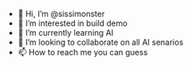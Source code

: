 - 👋 Hi, I’m @sissimonster
- 👀 I’m interested in build demo
- 🌱 I’m currently learning AI
- 💞️ I’m looking to collaborate on all AI senarios
- 📫 How to reach me you can guess

<!---
sissimonster/sissimonster is a ✨ special ✨ repository because its `README.md` (this file) appears on your GitHub profile.
You can click the Preview link to take a look at your changes.
--->
